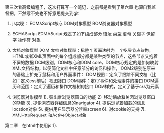 第三次看高级编程了，这次打算写一个笔记，之前都是看到了第六章
也算自我监督把，不然写不完也不好意思提交到git

1. js实现：
ECMAScript核心 DOM对象模型 BOM浏览器对象模型

2. ECMAScript
ECMAScript 规定了如下组成部分
语法    类型    语句    关键字  保留字  操作符  对象

3. 文档对象模型 DOM
文档对象模型：把整个页面映射为一个多层节点结构，HTML或者XML页面中的每个组成部分都是某种类型的节点，这些节点又抱着不同的数据
DOM级别，DOM核心和DOM core，DOM核心规定的是如何映射XML文档结构，以便简化文档中任意部分的访问和操作，
DOM2级别在原来的基础上扩充了鼠标和用户界面事件：
DOM视图：定义了跟踪不同文档（比如：定义css前后）视图接口
DOM事件：定i了事件和处理事件的接口
DOM遍历和范围：定义了遍历和操作文档树的接口
DOM样式，定义了基于css为元素

4. 浏览器对象模型
1). 弹出新浏览器窗口的功能
2). 移动缩放和关闭浏览器窗口的功能
3). 提供浏览器详细信息的navigator
4). 提供浏览器加载的信息location对象
5). 提供用户显示器分辨率screen
6). 对cookie的支持
7). XMLHttpRequest 和ActiveObject对象



第二章：在html中使用js
1).<script> 嵌入式脚本与外部脚本 文档模式 禁用js的场景

2.标签的位置
传统的做法，所有script元素都应该在页面的head中，这样的话要等所有js下载之后开始呈现body内容，所以我们可以把js放到body下面
延迟脚本 defer
异步脚本 async

第三章 基本概念
语法：ECMAScript大量借鉴了c和其他c语言的语法，
1.1 区分大小写
1.2标识符
1.3注释 单行 // 多行 /**/
1.4严格模式 use script
1.5语句
1.6关键字和保留字

数据类型：
"undefined" 该值未定义  Undefined类型只有一个值， undefined 在使用var声明变量对齐为家初始化时这个变量的值就是undefined
"boolean" 这个值是布尔值
"string" 这个值是字符串
"number" 这个值是数值
"object" 这个值是null或对象
"function" 这个值是函数

Null类型
该类型是第二个至哟一个值的数据类型，这个特殊值是null，null表示一个空对象指针，使用typeof操作符检测null会返回object,这个比较好理解，null就是一个空对象

Boolean 类型 
该类型只有两个字面值：true和false 这两个值与数字不是一回事，因此true不一定等于1，false也不一定等于0

Boolean的字面值true和false是区分大小写的，也就是说，True和False不是Boolean而是标识符，虽然Boolean值类型的字面值只有两个，但是ECAMScripte中所有类型的值都喝这两个Boolean的值等价的，要讲一个值转为其对用的Boolean值，可以调用转型函数 Boolean
对应关系
数据类型          
Boolean         true                false 
String          任何非空字符串       "" 空字符串
Number          任何非0数字          0和NaN
Object          任何对象             null
Undefined       n/a                 undefined

Number类型
用来表示浮点型和数值
1). 浮点值：包含小数点，并且小数点后面必须至少一个数字，浮点数值的内存空间是保存整数值的两倍，
10.0 和 1. 将会被解析为 10 和 1
e的用法  3.125e7=3.125*1000000
js 的 浮点相加bug
2). 数值范围
3). NaN  not a Number
4). 数值转换

String 类型
1). 字面量 String数据类型包含了一些特殊的字符字面量，页脚转移序列，用于打印非字符，或者具有其他用途的字符
2). 特点，字符串是不可变的，一旦创建，他们的值就不能改变，要改变某个变量保存的字符串，首先要销毁原来的字符串
null和undefined没有toString() 方法 所以返回字面量

Object 类型 
ECMAScript中的对象其实是一组数据和功能的集合，对象可以通过执行new操作符后跟要创建的对象的类型的名称来创建，
而创建Object类型的实例并为其添加属性和方法，
var o = new Object();   如果不传递参数可以写成  var o= new Object; //不推荐
Object的每个实例都具有如下属性和方法：
constructor: 保存着创建当前对象的函数，构造函数就是 Object()
hasOwnProperty(propertyName) 用于检查给定的属性在当前对象实例中是否存在， eg: o.hasOwnProperty("name")
isPropertyof(object) 用于检查传入的对象是否传入对象的原型
toLocalString()
toString()
valueOf()


函数 function
参数传递可以用arguments[0]...来获取参数，js没有重载



